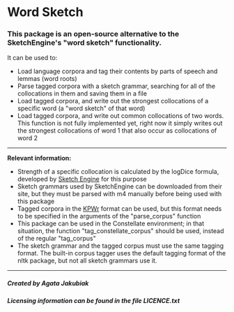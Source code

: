 # Word Sketch
### This package is an open-source alternative to the SketchEngine's "word sketch" functionality.

It can be used to:
* Load language corpora and tag their contents by parts of speech and lemmas (word roots)
* Parse tagged corpora with a sketch grammar, searching for all of the collocations in them and saving them in a file
* Load tagged corpora, and write out the strongest collocations of a specific word (a "word sketch" of that word)
* Load tagged corpora, and write out common collocations of two words. This function is not fully implemented yet, right
now it simply writes out the strongest collocations of word 1 that also occur as collocations of word 2
***
**Relevant information:**
* Strength of a specific collocation is calculated by the logDice formula, developed by [Sketch Engine](https://www.sketchengine.eu)  for this purpose
* Sketch grammars used by SketchEngine can be downloaded from their site, but they must be parsed with m4 manually 
before being used with this package
* Tagged corpora in the [KPWr](https://clarin-pl.eu/index.php/kpwr/) format can be used, but this format needs to be specified in the arguments of the 
"parse_corpus" function
* This package can be used in the Constellate environment; in that situation, the function "tag_constellate_corpus" 
should be used, instead of the regular "tag_corpus"
* The sketch grammar and the tagged corpus must use the same tagging format. The built-in corpus tagger uses the default 
tagging format of the nltk package, but not all sketch grammars use it.
***
##### Created by Agata Jakubiak
##### Licensing information can be found in the file LICENCE.txt
